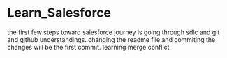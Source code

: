 # Learn_Salesforce
the first few steps toward salesforce journey is going through sdlc and git and github understandings.
changing the readme file and commiting the changes will be the first commit.
learning merge conflict
